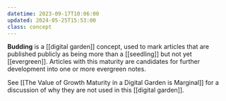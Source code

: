 ```yaml
---
datetime: 2023-09-17T10:06:00
updated: 2024-05-25T15:53:00
class: concept
---
```

**Budding** is a [[digital garden]] concept, used to mark articles that are published publicly as being more than a [[seedling]] but not yet [[evergreen]]. Articles with this maturity are candidates for further development into one or more evergreen notes.

See [[The Value of Growth Maturity in a Digital Garden is Marginal]] for a discussion of why they are not used in this [[digital garden]].